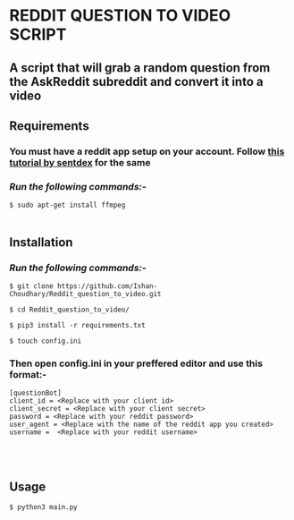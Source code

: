 # REDDIT QUESTION TO VIDEO SCRIPT
## A script that will grab a random question from the AskReddit subreddit and convert it into a video

## __Requirements__
### You must have a reddit app setup on your account. Follow [this tutorial by sentdex](https://youtu.be/NRgfgtzIhBQ) for the same

### ***Run the following commands:-***
`$ sudo apt-get install ffmpeg`
<br></br>

## __Installation__
### ***Run the following commands:-***
`$ git clone https://github.com/Ishan-Choudhary/Reddit_question_to_video.git`

`$ cd Reddit_question_to_video/`

`$ pip3 install -r requirements.txt`

`$ touch config.ini`

### Then open config.ini in your preffered editor and use this format:-
```
[questionBot]
client_id = <Replace with your client id> 
client_secret = <Replace with your client secret> 
password = <Replace with your reddit password> 
user_agent = <Replace with the name of the reddit app you created>
username =  <Replace with your reddit username> 
```

<br></br>

## __Usage__
`$ python3 main.py`
